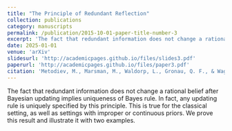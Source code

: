 ```yaml
---
title: "The Principle of Redundant Reflection"
collection: publications
category: manuscripts
permalink: /publication/2015-10-01-paper-title-number-3
excerpt: 'The fact that redundant information does not change a rational belief after Bayesian updating implies uniqueness of Bayes rule.'
date: 2025-01-01
venue: 'arXiv'
slidesurl: 'http://academicpages.github.io/files/slides3.pdf'
paperurl: 'http://academicpages.github.io/files/paper3.pdf'
citation: 'Metodiev, M., Marsman, M., Waldorp, L., Gronau, Q. F., & Wagenmakers, E. J. (2025). The Principle of Redundant Reflection. arXiv preprint arXiv:2503.21719.'
---
```


The fact that redundant information does not change a rational belief after Bayesian updating implies uniqueness of Bayes rule. In fact, any updating rule is uniquely specified by this principle. This is true for the classical setting, as well as settings with improper or continuous priors. We prove this result and illustrate it with two examples.
